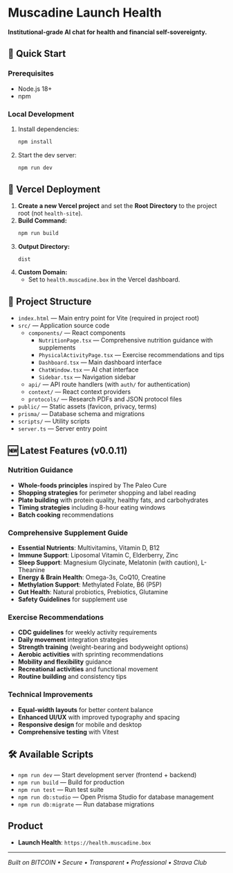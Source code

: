# Muscadine Launch Health

**Institutional-grade AI chat for health and financial self-sovereignty.**

## 🚀 Quick Start

### Prerequisites
- Node.js 18+
- npm

### Local Development
1. Install dependencies:
   ```bash
   npm install
   ```
2. Start the dev server:
   ```bash
   npm run dev
   ```

## 🚀 Vercel Deployment
1. **Create a new Vercel project** and set the **Root Directory** to the project root (not `health-site`).
2. **Build Command:**
   ```bash
   npm run build
   ```
3. **Output Directory:**
   ```
   dist
   ```
4. **Custom Domain:**
   - Set to `health.muscadine.box` in the Vercel dashboard.

## 📁 Project Structure

- `index.html` — Main entry point for Vite (required in project root)
- `src/` — Application source code
  - `components/` — React components
    - `NutritionPage.tsx` — Comprehensive nutrition guidance with supplements
    - `PhysicalActivityPage.tsx` — Exercise recommendations and tips
    - `Dashboard.tsx` — Main dashboard interface
    - `ChatWindow.tsx` — AI chat interface
    - `Sidebar.tsx` — Navigation sidebar
  - `api/` — API route handlers (with `auth/` for authentication)
  - `context/` — React context providers
  - `protocols/` — Research PDFs and JSON protocol files
- `public/` — Static assets (favicon, privacy, terms)
- `prisma/` — Database schema and migrations
- `scripts/` — Utility scripts
- `server.ts` — Server entry point

## 🆕 Latest Features (v0.0.11)

### Nutrition Guidance
- **Whole-foods principles** inspired by The Paleo Cure
- **Shopping strategies** for perimeter shopping and label reading
- **Plate building** with protein quality, healthy fats, and carbohydrates
- **Timing strategies** including 8-hour eating windows
- **Batch cooking** recommendations

### Comprehensive Supplement Guide
- **Essential Nutrients**: Multivitamins, Vitamin D, B12
- **Immune Support**: Liposomal Vitamin C, Elderberry, Zinc
- **Sleep Support**: Magnesium Glycinate, Melatonin (with caution), L-Theanine
- **Energy & Brain Health**: Omega-3s, CoQ10, Creatine
- **Methylation Support**: Methylated Folate, B6 (P5P)
- **Gut Health**: Natural probiotics, Prebiotics, Glutamine
- **Safety Guidelines** for supplement use

### Exercise Recommendations
- **CDC guidelines** for weekly activity requirements
- **Daily movement** integration strategies
- **Strength training** (weight-bearing and bodyweight options)
- **Aerobic activities** with sprinting recommendations
- **Mobility and flexibility** guidance
- **Recreational activities** and functional movement
- **Routine building** and consistency tips

### Technical Improvements
- **Equal-width layouts** for better content balance
- **Enhanced UI/UX** with improved typography and spacing
- **Responsive design** for mobile and desktop
- **Comprehensive testing** with Vitest

## 🛠️ Available Scripts

- `npm run dev` — Start development server (frontend + backend)
- `npm run build` — Build for production
- `npm run test` — Run test suite
- `npm run db:studio` — Open Prisma Studio for database management
- `npm run db:migrate` — Run database migrations

## Product

- **Launch Health**: `https://health.muscadine.box`

---

*Built on BITCOIN • Secure • Transparent • Professional • Strava Club* 